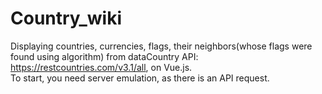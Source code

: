 # Country_wiki
Displaying countries, currencies, flags, their neighbors(whose flags were found using algorithm) from dataCountry API: https://restcountries.com/v3.1/all, on Vue.js.</br>
To start, you need server emulation, as there is an API request.
